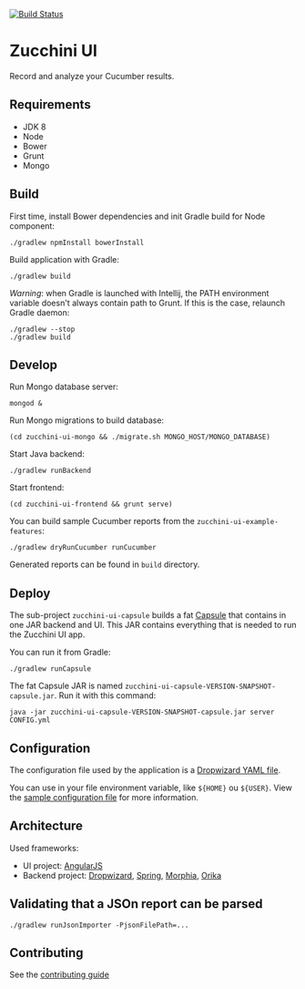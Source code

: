 [![Build Status](https://travis-ci.org/voyages-sncf-technologies/zucchini-ui.svg?branch=master)](https://travis-ci.org/voyages-sncf-technologies/zucchini-ui)

Zucchini UI
===========

Record and analyze your Cucumber results.


Requirements
------------

* JDK 8
* Node
* Bower
* Grunt
* Mongo


Build
-----

First time, install Bower dependencies and init Gradle build for Node component:

```
./gradlew npmInstall bowerInstall
```

Build application with Gradle:

```
./gradlew build
```

_Warning_: when Gradle is launched with Intellij, the PATH environment variable doesn't
always contain path to Grunt. If this is the case, relaunch Gradle daemon:

```
./gradlew --stop
./gradlew build
```


Develop
-------

Run Mongo database server:

```
mongod &
```

Run Mongo migrations to build database:

```
(cd zucchini-ui-mongo && ./migrate.sh MONGO_HOST/MONGO_DATABASE)
```

Start Java backend:

```
./gradlew runBackend
```

Start frontend:

```
(cd zucchini-ui-frontend && grunt serve)
```

You can build sample Cucumber reports from the `zucchini-ui-example-features`:

```
./gradlew dryRunCucumber runCucumber
```

Generated reports can be found in `build` directory.


Deploy
------

The sub-project `zucchini-ui-capsule` builds a fat [Capsule](http://www.capsule.io) that contains in one JAR
backend and UI. This JAR contains everything that is needed to run the Zucchini UI app.

You can run it from Gradle:

```
./gradlew runCapsule
```

The fat Capsule JAR is named `zucchini-ui-capsule-VERSION-SNAPSHOT-capsule.jar`. Run it with this command:

```
java -jar zucchini-ui-capsule-VERSION-SNAPSHOT-capsule.jar server CONFIG.yml
```


Configuration
-------------

The configuration file used by the application is a [Dropwizard YAML file](http://www.dropwizard.io/0.9.2/docs/manual/configuration.html).

You can use in your file environment variable, like `${HOME}` ou `${USER}`. View the [sample configuration file](server-config.yml) for more information.


Architecture
------------

Used frameworks:

* UI project: [AngularJS](https://angularjs.org)
* Backend project: [Dropwizard](http://dropwizard.io),
  [Spring](http://spring.io), [Morphia](http://mongodb.github.io/morphia/),
  [Orika](http://orika-mapper.github.io/orika-docs)


Validating that a JSOn report can be parsed
-------------------------------------------

    ./gradlew runJsonImporter -PjsonFilePath=...


Contributing
------------

See the [contributing guide](CONTRIBUTING.md)

